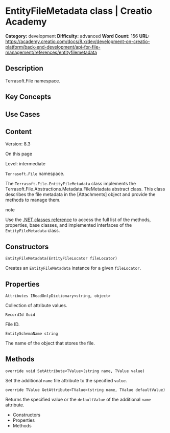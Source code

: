 # EntityFileMetadata class | Creatio Academy

**Category:** development **Difficulty:** advanced **Word Count:** 156 **URL:**
https://academy.creatio.com/docs/8.x/dev/development-on-creatio-platform/back-end-development/api-for-file-management/references/entityfilemetadata

## Description

Terrasoft.File namespace.

## Key Concepts

## Use Cases

## Content

Version: 8.3

On this page

Level: intermediate

`Terrasoft.File` namespace.

The `Terrasoft.File.EntityFileMetadata` class implements the
Terrasoft.File.Abstractions.Metadata.FileMetadata abstract class. This class
describes the file metadata in the [Attachments] object and provide the methods
to manage them.

note

Use the
[.NET classes reference](https://academy.creatio.com/api/netcoreapi/8.0.0/api/index.html)
to access the full list of the methods, properties, base classes, and
implemented interfaces of the `EntityFileMetadata` class.

## Constructors​

    EntityFileMetadata(EntityFileLocator fileLocator)

Creates an `EntityFileMetadata` instance for a given `fileLocator`.

## Properties​

    Attributes IReadOnlyDictionary<string, object>

Collection of attribute values.

    RecordId Guid

File ID.

    EntitySchemaName string

The name of the object that stores the file.

## Methods​

    override void SetAttribute<TValue>(string name, TValue value)

Set the additional `name` file attribute to the specified `value`.

    override TValue GetAttribute<TValue>(string name, TValue defaultValue)

Returns the specified value or the `defaultValue` of the additional `name`
attribute.

- Constructors
- Properties
- Methods

